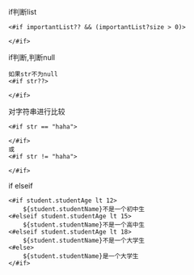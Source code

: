 if判断list
```
<#if importantList?? && (importantList?size > 0)>

</#if>
```
if判断,判断null
```
如果str不为null
<#if str??>

</#if>
```
对字符串进行比较
```
<#if str == "haha">

</#if>
或
<#if str != "haha">

</#if>
```
if elseif
```
<#if student.studentAge lt 12>
  	${student.studentName}不是一个初中生
<#elseif student.studentAge lt 15>
  	${student.studentName}不是一个高中生
<#elseif student.studentAge lt 18>
  	${student.studentName}不是一个大学生
<#else>
  	${student.studentName}是一个大学生
</#if>
```